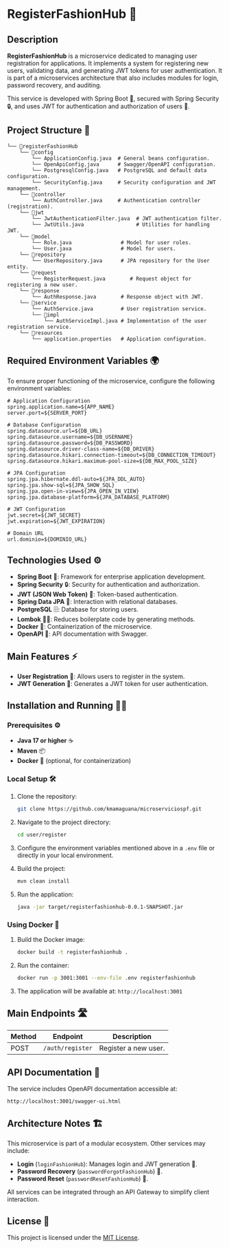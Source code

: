 # RegisterFashionHub 📝

## Description

**RegisterFashionHub** is a microservice dedicated to managing user registration for applications. It implements a system for registering new users, validating data, and generating JWT tokens for user authentication. It is part of a microservices architecture that also includes modules for login, password recovery, and auditing.

This service is developed with Spring Boot 🚀, secured with Spring Security 🔒, and uses JWT for authentication and authorization of users 🔑.

## Project Structure 📂

```plaintext
└── 📁registerFashionHub
    └── 📁config
        └── ApplicationConfig.java  # General beans configuration.
        └── OpenApiConfig.java      # Swagger/OpenAPI configuration.
        └── PostgresqlConfig.java   # PostgreSQL and default data configuration.
        └── SecurityConfig.java     # Security configuration and JWT management.
    └── 📁controller
        └── AuthController.java     # Authentication controller (registration).
    └── 📁jwt
        └── JwtAuthenticationFilter.java  # JWT authentication filter.
        └── JwtUtils.java                 # Utilities for handling JWT.
    └── 📁model
        └── Role.java                # Model for user roles.
        └── User.java                # Model for users.
    └── 📁repository
        └── UserRepository.java      # JPA repository for the User entity.
    └── 📁request
        └── RegisterRequest.java        # Request object for registering a new user.
    └── 📁response
        └── AuthResponse.java        # Response object with JWT.
    └── 📁service
        └── AuthService.java         # User registration service.
        └── 📁impl
            └── AuthServiceImpl.java # Implementation of the user registration service.
    └── 📁resources
        └── application.properties   # Application configuration.
```

## Required Environment Variables 🌍

To ensure proper functioning of the microservice, configure the following environment variables:

```properties
# Application Configuration
spring.application.name=${APP_NAME}
server.port=${SERVER_PORT}

# Database Configuration
spring.datasource.url=${DB_URL}
spring.datasource.username=${DB_USERNAME}
spring.datasource.password=${DB_PASSWORD}
spring.datasource.driver-class-name=${DB_DRIVER}
spring.datasource.hikari.connection-timeout=${DB_CONNECTION_TIMEOUT}
spring.datasource.hikari.maximum-pool-size=${DB_MAX_POOL_SIZE}

# JPA Configuration
spring.jpa.hibernate.ddl-auto=${JPA_DDL_AUTO}
spring.jpa.show-sql=${JPA_SHOW_SQL}
spring.jpa.open-in-view=${JPA_OPEN_IN_VIEW}
spring.jpa.database-platform=${JPA_DATABASE_PLATFORM}

# JWT Configuration
jwt.secret=${JWT_SECRET}
jwt.expiration=${JWT_EXPIRATION}

# Domain URL
url.dominio=${DOMINIO_URL}
```

## Technologies Used ⚙️

- **Spring Boot** 🚀: Framework for enterprise application development.
- **Spring Security** 🔒: Security for authentication and authorization.
- **JWT (JSON Web Token)** 🔑: Token-based authentication.
- **Spring Data JPA** 🔄: Interaction with relational databases.
- **PostgreSQL** 🗄️: Database for storing users.
- **Lombok** 🧑‍💻: Reduces boilerplate code by generating methods.
- **Docker** 🐳: Containerization of the microservice.
- **OpenAPI** 📜: API documentation with Swagger.

## Main Features ⚡

- **User Registration** 📝: Allows users to register in the system.
- **JWT Generation** 🔑: Generates a JWT token for user authentication.

## Installation and Running 🏃‍♀️

### Prerequisites ⚙️
- **Java 17 or higher** ☕
- **Maven** 📦
- **Docker** 🐳 (optional, for containerization)

### Local Setup 🛠️

1. Clone the repository:
   ```bash
   git clone https://github.com/kmamaguana/microserviciospf.git
   ```

2. Navigate to the project directory:
   ```bash
   cd user/register
   ```

3. Configure the environment variables mentioned above in a `.env` file or directly in your local environment.

4. Build the project:
   ```bash
   mvn clean install
   ```

5. Run the application:
   ```bash
   java -jar target/registerfashionhub-0.0.1-SNAPSHOT.jar
   ```

### Using Docker 🐳

1. Build the Docker image:
   ```bash
   docker build -t registerfashionhub .
   ```

2. Run the container:
   ```bash
   docker run -p 3001:3001 --env-file .env registerfashionhub
   ```

3. The application will be available at: `http://localhost:3001`

## Main Endpoints 🛣️

| Method | Endpoint           | Description                |
|--------|--------------------|----------------------------|
| POST   | `/auth/register`    | Register a new user.       |

## API Documentation 📜

The service includes OpenAPI documentation accessible at:
```
http://localhost:3001/swagger-ui.html
```

## Architecture Notes 🏗️

This microservice is part of a modular ecosystem. Other services may include:

- **Login** (`loginFashionHub`): Manages login and JWT generation 🔑.
- **Password Recovery** (`passwordForgotFashionHub`) 🔑.
- **Password Reset** (`passwordResetFashionHub`) 🔑.

All services can be integrated through an API Gateway to simplify client interaction.

## License 📜

This project is licensed under the [MIT License](https://opensource.org/licenses/MIT).

